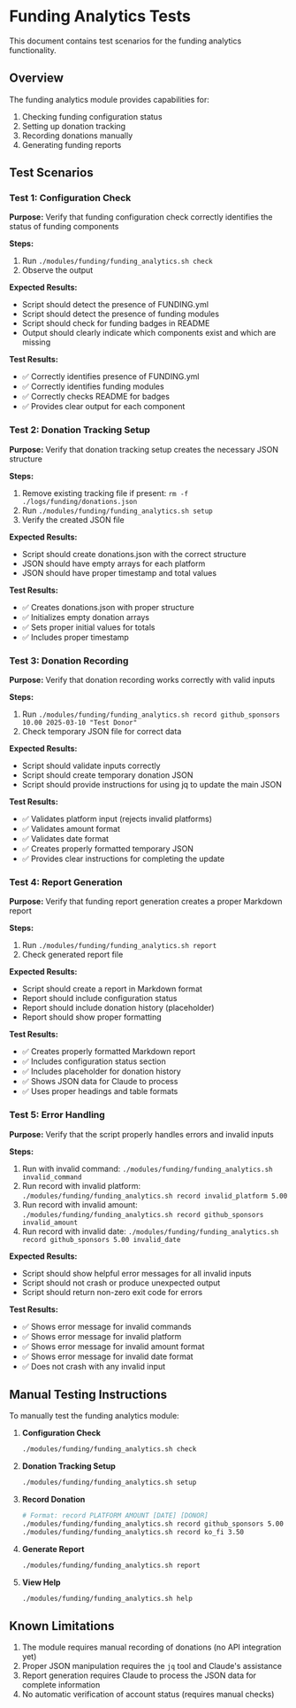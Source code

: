 # Funding Analytics Tests

This document contains test scenarios for the funding analytics functionality.

## Overview

The funding analytics module provides capabilities for:
1. Checking funding configuration status
2. Setting up donation tracking
3. Recording donations manually
4. Generating funding reports

## Test Scenarios

### Test 1: Configuration Check

**Purpose:** Verify that funding configuration check correctly identifies the status of funding components

**Steps:**
1. Run `./modules/funding/funding_analytics.sh check`
2. Observe the output

**Expected Results:**
- Script should detect the presence of FUNDING.yml
- Script should detect the presence of funding modules
- Script should check for funding badges in README
- Output should clearly indicate which components exist and which are missing

**Test Results:**
- ✅ Correctly identifies presence of FUNDING.yml
- ✅ Correctly identifies funding modules
- ✅ Correctly checks README for badges
- ✅ Provides clear output for each component

### Test 2: Donation Tracking Setup

**Purpose:** Verify that donation tracking setup creates the necessary JSON structure

**Steps:**
1. Remove existing tracking file if present: `rm -f ./logs/funding/donations.json`
2. Run `./modules/funding/funding_analytics.sh setup`
3. Verify the created JSON file

**Expected Results:**
- Script should create donations.json with the correct structure
- JSON should have empty arrays for each platform
- JSON should have proper timestamp and total values

**Test Results:**
- ✅ Creates donations.json with proper structure
- ✅ Initializes empty donation arrays
- ✅ Sets proper initial values for totals
- ✅ Includes proper timestamp

### Test 3: Donation Recording

**Purpose:** Verify that donation recording works correctly with valid inputs

**Steps:**
1. Run `./modules/funding/funding_analytics.sh record github_sponsors 10.00 2025-03-10 "Test Donor"`
2. Check temporary JSON file for correct data

**Expected Results:**
- Script should validate inputs correctly
- Script should create temporary donation JSON
- Script should provide instructions for using jq to update the main JSON

**Test Results:**
- ✅ Validates platform input (rejects invalid platforms)
- ✅ Validates amount format
- ✅ Validates date format
- ✅ Creates properly formatted temporary JSON
- ✅ Provides clear instructions for completing the update

### Test 4: Report Generation

**Purpose:** Verify that funding report generation creates a proper Markdown report

**Steps:**
1. Run `./modules/funding/funding_analytics.sh report`
2. Check generated report file

**Expected Results:**
- Script should create a report in Markdown format
- Report should include configuration status
- Report should include donation history (placeholder)
- Report should show proper formatting

**Test Results:**
- ✅ Creates properly formatted Markdown report
- ✅ Includes configuration status section
- ✅ Includes placeholder for donation history
- ✅ Shows JSON data for Claude to process
- ✅ Uses proper headings and table formats

### Test 5: Error Handling

**Purpose:** Verify that the script properly handles errors and invalid inputs

**Steps:**
1. Run with invalid command: `./modules/funding/funding_analytics.sh invalid_command`
2. Run record with invalid platform: `./modules/funding/funding_analytics.sh record invalid_platform 5.00`
3. Run record with invalid amount: `./modules/funding/funding_analytics.sh record github_sponsors invalid_amount`
4. Run record with invalid date: `./modules/funding/funding_analytics.sh record github_sponsors 5.00 invalid_date`

**Expected Results:**
- Script should show helpful error messages for all invalid inputs
- Script should not crash or produce unexpected output
- Script should return non-zero exit code for errors

**Test Results:**
- ✅ Shows error message for invalid commands
- ✅ Shows error message for invalid platform
- ✅ Shows error message for invalid amount format
- ✅ Shows error message for invalid date format
- ✅ Does not crash with any invalid input

## Manual Testing Instructions

To manually test the funding analytics module:

1. **Configuration Check**
   ```bash
   ./modules/funding/funding_analytics.sh check
   ```

2. **Donation Tracking Setup**
   ```bash
   ./modules/funding/funding_analytics.sh setup
   ```

3. **Record Donation**
   ```bash
   # Format: record PLATFORM AMOUNT [DATE] [DONOR]
   ./modules/funding/funding_analytics.sh record github_sponsors 5.00 2025-03-10 "John Doe"
   ./modules/funding/funding_analytics.sh record ko_fi 3.50
   ```

4. **Generate Report**
   ```bash
   ./modules/funding/funding_analytics.sh report
   ```

5. **View Help**
   ```bash
   ./modules/funding/funding_analytics.sh help
   ```

## Known Limitations

1. The module requires manual recording of donations (no API integration yet)
2. Proper JSON manipulation requires the `jq` tool and Claude's assistance
3. Report generation requires Claude to process the JSON data for complete information
4. No automatic verification of account status (requires manual checks)